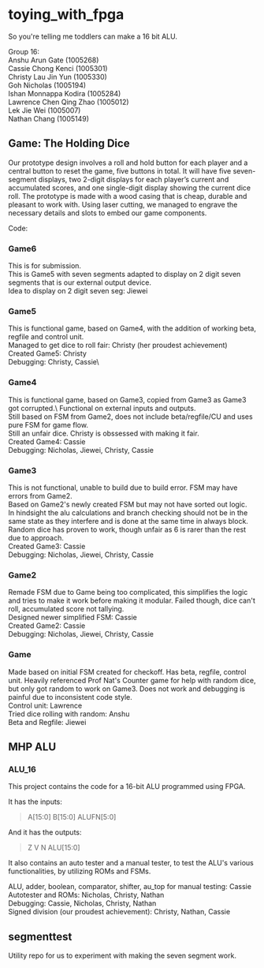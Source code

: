 # toying_with_fpga
 
So you're telling me toddlers can make a 16 bit ALU.

Group 16:\
Anshu Arun Gate (1005268)\
Cassie Chong Kenci (1005301)\
Christy Lau Jin Yun (1005330)\
Goh Nicholas (1005194)\
Ishan Monnappa Kodira (1005284)\
Lawrence Chen Qing Zhao (1005012)\
Lek Jie Wei (1005007)\
Nathan Chang (1005149)

## Game: The Holding Dice
Our prototype design involves a roll and hold button for each player and a central button to reset the game, five buttons in total. It will have five seven-segment displays, two 2-digit displays for each player’s current and accumulated scores, and one single-digit display showing the current dice roll. The prototype is made with a wood casing that is cheap, durable and pleasant to work with. Using laser cutting, we managed to engrave the necessary details and slots to embed our game components.

Code:

### Game6
This is for submission.\
This is Game5 with seven segments adapted to display on 2 digit seven segments that is our external output device.\
Idea to display on 2 digit seven seg: Jiewei

### Game5
This is functional game, based on Game4, with the addition of working beta, regfile and control unit.\
Managed to get dice to roll fair: Christy (her proudest achievement)\
Created Game5: Christy\
Debugging: Christy, Cassie\

### Game4
This is functional game, based on Game3, copied from Game3 as Game3 got corrupted.\ Functional on external inputs and outputs.\
Still based on FSM from Game2, does not include beta/regfile/CU and uses pure FSM for game flow.\
Still an unfair dice. Christy is obssessed with making it fair.\
Created Game4: Cassie\
Debugging: Nicholas, Jiewei, Christy, Cassie

### Game3
This is not functional, unable to build due to build error. FSM may have errors from Game2.\
Based on Game2's newly created FSM but may not have sorted out logic.\
In hindsight the alu calculations and branch checking should not be in the same state as they interfere and is done at the same time in always block.\
Random dice has proven to work, though unfair as 6 is rarer than the rest due to approach.\
Created Game3: Cassie\
Debugging: Nicholas, Jiewei, Christy, Cassie

### Game2
Remade FSM due to Game being too complicated, this simplifies the logic and tries to make it work before making it modular. Failed though, dice can't roll, accumulated score not tallying.\
Designed newer simplified FSM: Cassie\
Created Game2: Cassie\
Debugging: Nicholas, Jiewei, Christy, Cassie

### Game
Made based on initial FSM created for checkoff. Has beta, regfile, control unit. Heavily referenced Prof Nat's Counter game for help with random dice, but only got random to work on Game3. Does not work and debugging is painful due to inconsistent code style.\
Control unit: Lawrence\
Tried dice rolling with random: Anshu\
Beta and Regfile: Jiewei

## MHP ALU
### ALU_16
This project contains the code for a 16-bit ALU programmed using FPGA.

It has the inputs:
> A[15:0]
> B[15:0]
> ALUFN[5:0]

And it has the outputs:
> Z
> V
> N
> ALU[15:0]

It also contains an auto tester and a manual tester, to test the ALU's various functionalities, by utilizing ROMs and FSMs. 

ALU, adder, boolean, comparator, shifter, au_top for manual testing: Cassie\
Autotester and ROMs: Nicholas, Christy, Nathan\
Debugging: Cassie, Nicholas, Christy, Nathan\
Signed division (our proudest achievement): Christy, Nathan, Cassie

## segmenttest
Utility repo for us to experiment with making the seven segment work.
